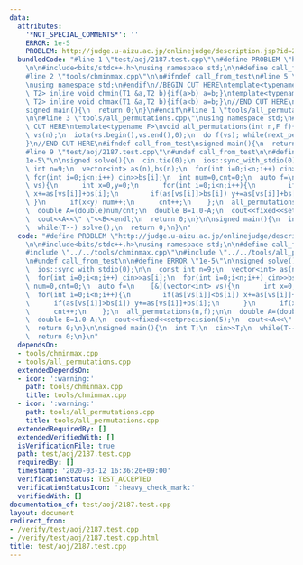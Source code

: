 ```yaml
---
data:
  attributes:
    '*NOT_SPECIAL_COMMENTS*': ''
    ERROR: 1e-5
    PROBLEM: http://judge.u-aizu.ac.jp/onlinejudge/description.jsp?id=2187
  bundledCode: "#line 1 \"test/aoj/2187.test.cpp\"\n#define PROBLEM \"http://judge.u-aizu.ac.jp/onlinejudge/description.jsp?id=2187\"\
    \n\n#include<bits/stdc++.h>\nusing namespace std;\n\n#define call_from_test\n\
    #line 2 \"tools/chminmax.cpp\"\n\n#ifndef call_from_test\n#line 5 \"tools/chminmax.cpp\"\
    \nusing namespace std;\n#endif\n//BEGIN CUT HERE\ntemplate<typename T1,typename\
    \ T2> inline void chmin(T1 &a,T2 b){if(a>b) a=b;}\ntemplate<typename T1,typename\
    \ T2> inline void chmax(T1 &a,T2 b){if(a<b) a=b;}\n//END CUT HERE\n#ifndef call_from_test\n\
    signed main(){\n  return 0;\n}\n#endif\n#line 1 \"tools/all_permutations.cpp\"\
    \n\n#line 3 \"tools/all_permutations.cpp\"\nusing namespace std;\n#endif\n//BEGIN\
    \ CUT HERE\ntemplate<typename F>\nvoid all_permutations(int n,F f){\n  vector<int>\
    \ vs(n);\n  iota(vs.begin(),vs.end(),0);\n  do f(vs); while(next_permutation(vs.begin(),vs.end()));\n\
    }\n//END CUT HERE\n#ifndef call_from_test\nsigned main(){\n  return 0;\n}\n#endif\n\
    #line 9 \"test/aoj/2187.test.cpp\"\n#undef call_from_test\n\n#define ERROR \"\
    1e-5\"\n\nsigned solve(){\n  cin.tie(0);\n  ios::sync_with_stdio(0);\n\n  const\
    \ int n=9;\n  vector<int> as(n),bs(n);\n  for(int i=0;i<n;i++) cin>>as[i];\n \
    \ for(int i=0;i<n;i++) cin>>bs[i];\n  int num=0,cnt=0;\n  auto f=\n    [&](vector<int>\
    \ vs){\n      int x=0,y=0;\n      for(int i=0;i<n;i++){\n        if(as[vs[i]]<bs[i])\
    \ x+=as[vs[i]]+bs[i];\n        if(as[vs[i]]>bs[i]) y+=as[vs[i]]+bs[i];\n     \
    \ }\n      if(x<y) num++;\n      cnt++;\n    };\n  all_permutations(n,f);\n\n\
    \  double A=(double)num/cnt;\n  double B=1.0-A;\n  cout<<fixed<<setprecision(5);\n\
    \  cout<<A<<\" \"<<B<<endl;\n  return 0;\n}\n\nsigned main(){\n  int T;\n  cin>>T;\n\
    \  while(T--) solve();\n  return 0;\n}\n"
  code: "#define PROBLEM \"http://judge.u-aizu.ac.jp/onlinejudge/description.jsp?id=2187\"\
    \n\n#include<bits/stdc++.h>\nusing namespace std;\n\n#define call_from_test\n\
    #include \"../../tools/chminmax.cpp\"\n#include \"../../tools/all_permutations.cpp\"\
    \n#undef call_from_test\n\n#define ERROR \"1e-5\"\n\nsigned solve(){\n  cin.tie(0);\n\
    \  ios::sync_with_stdio(0);\n\n  const int n=9;\n  vector<int> as(n),bs(n);\n\
    \  for(int i=0;i<n;i++) cin>>as[i];\n  for(int i=0;i<n;i++) cin>>bs[i];\n  int\
    \ num=0,cnt=0;\n  auto f=\n    [&](vector<int> vs){\n      int x=0,y=0;\n    \
    \  for(int i=0;i<n;i++){\n        if(as[vs[i]]<bs[i]) x+=as[vs[i]]+bs[i];\n  \
    \      if(as[vs[i]]>bs[i]) y+=as[vs[i]]+bs[i];\n      }\n      if(x<y) num++;\n\
    \      cnt++;\n    };\n  all_permutations(n,f);\n\n  double A=(double)num/cnt;\n\
    \  double B=1.0-A;\n  cout<<fixed<<setprecision(5);\n  cout<<A<<\" \"<<B<<endl;\n\
    \  return 0;\n}\n\nsigned main(){\n  int T;\n  cin>>T;\n  while(T--) solve();\n\
    \  return 0;\n}\n"
  dependsOn:
  - tools/chminmax.cpp
  - tools/all_permutations.cpp
  extendedDependsOn:
  - icon: ':warning:'
    path: tools/chminmax.cpp
    title: tools/chminmax.cpp
  - icon: ':warning:'
    path: tools/all_permutations.cpp
    title: tools/all_permutations.cpp
  extendedRequiredBy: []
  extendedVerifiedWith: []
  isVerificationFile: true
  path: test/aoj/2187.test.cpp
  requiredBy: []
  timestamp: '2020-03-12 16:36:20+09:00'
  verificationStatus: TEST_ACCEPTED
  verificationStatusIcon: ':heavy_check_mark:'
  verifiedWith: []
documentation_of: test/aoj/2187.test.cpp
layout: document
redirect_from:
- /verify/test/aoj/2187.test.cpp
- /verify/test/aoj/2187.test.cpp.html
title: test/aoj/2187.test.cpp
---
```

